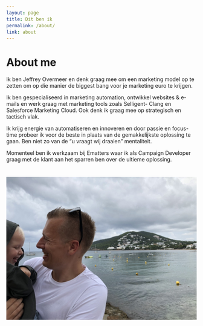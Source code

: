 ```yaml
---
layout: page
title: Dit ben ik
permalink: /about/
link: about
---
```



<div class="about">
<h1>About me</h1>
<p>
Ik ben Jeffrey Overmeer en denk graag mee om een marketing model op te zetten om op die manier de biggest bang voor je marketing euro te krijgen.
</p>

<p>
Ik ben gespecialiseerd in marketing automation, ontwikkel websites & e-mails en werk graag met marketing tools zoals Selligent- Clang en Salesforce Marketing Cloud. Ook denk ik graag mee op strategisch en tactisch vlak.
</p>
<p>
Ik krijg energie van automatiseren en innoveren en door passie en focus-time probeer ik voor de beste in plaats van de gemakkelijkste oplossing te gaan. Ben niet zo van de “u vraagt wij draaien” mentaliteit. 
</p>
<p>
Momenteel ben ik werkzaam bij Ematters waar ik als Campaign Developer graag met de klant aan het sparren ben over de ultieme oplossing.
</p>
</div>

<img src="/images/ik.jpg" class="fullscreen" style="margin-top:24px;margin-bottom:24px;">